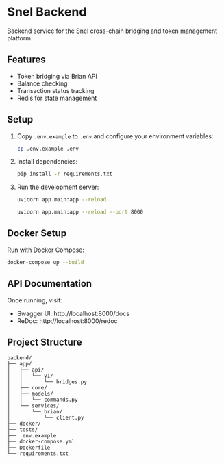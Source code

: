 # Snel Backend

Backend service for the Snel cross-chain bridging and token management platform.

## Features

- Token bridging via Brian API
- Balance checking
- Transaction status tracking
- Redis for state management

## Setup

1. Copy `.env.example` to `.env` and configure your environment variables:

   ```bash
   cp .env.example .env
   ```

2. Install dependencies:

   ```bash
   pip install -r requirements.txt
   ```

3. Run the development server:

   ```bash
   uvicorn app.main:app --reload

   uvicorn app.main:app --reload --port 8000
   ```

## Docker Setup

Run with Docker Compose:

```bash
docker-compose up --build
```

## API Documentation

Once running, visit:

- Swagger UI: http://localhost:8000/docs
- ReDoc: http://localhost:8000/redoc

## Project Structure

```
backend/
├── app/
│   ├── api/
│   │   └── v1/
│   │       └── bridges.py
│   ├── core/
│   ├── models/
│   │   └── commands.py
│   └── services/
│       └── brian/
│           └── client.py
├── docker/
├── tests/
├── .env.example
├── docker-compose.yml
├── Dockerfile
└── requirements.txt
```
